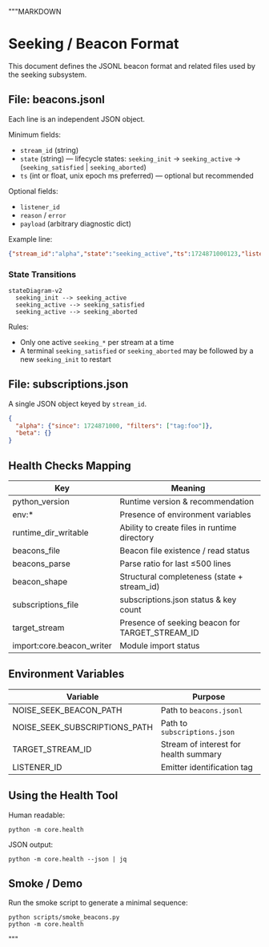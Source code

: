"""MARKDOWN
# Seeking / Beacon Format

This document defines the JSONL beacon format and related files used by the seeking subsystem.

## File: beacons.jsonl
Each line is an independent JSON object.

Minimum fields:
- `stream_id` (string)
- `state` (string) — lifecycle states: `seeking_init` -> `seeking_active` -> (`seeking_satisfied` | `seeking_aborted`)
- `ts` (int or float, unix epoch ms preferred) — optional but recommended

Optional fields:
- `listener_id`
- `reason` / `error`
- `payload` (arbitrary diagnostic dict)

Example line:
```json
{"stream_id":"alpha","state":"seeking_active","ts":1724871000123,"listener_id":"L1"}
```

### State Transitions
```mermaid
stateDiagram-v2
  seeking_init --> seeking_active
  seeking_active --> seeking_satisfied
  seeking_active --> seeking_aborted
```
Rules:
- Only one active `seeking_*` per stream at a time
- A terminal `seeking_satisfied` or `seeking_aborted` may be followed by a new `seeking_init` to restart

## File: subscriptions.json
A single JSON object keyed by `stream_id`.

```json
{
  "alpha": {"since": 1724871000, "filters": ["tag:foo"]},
  "beta": {}
}
```

## Health Checks Mapping
| Key                  | Meaning                                      |
|----------------------|----------------------------------------------|
| python_version       | Runtime version & recommendation             |
| env:*                | Presence of environment variables            |
| runtime_dir_writable | Ability to create files in runtime directory |
| beacons_file         | Beacon file existence / read status          |
| beacons_parse        | Parse ratio for last ≤500 lines              |
| beacon_shape         | Structural completeness (state + stream_id)  |
| subscriptions_file   | subscriptions.json status & key count        |
| target_stream        | Presence of seeking beacon for TARGET_STREAM_ID |
| import:core.beacon_writer | Module import status                   |

## Environment Variables
| Variable                       | Purpose                                 |
|--------------------------------|-----------------------------------------|
| NOISE_SEEK_BEACON_PATH         | Path to `beacons.jsonl`                 |
| NOISE_SEEK_SUBSCRIPTIONS_PATH  | Path to `subscriptions.json`            |
| TARGET_STREAM_ID               | Stream of interest for health summary   |
| LISTENER_ID                    | Emitter identification tag              |

## Using the Health Tool
Human readable:
```
python -m core.health
```
JSON output:
```
python -m core.health --json | jq
```

## Smoke / Demo
Run the smoke script to generate a minimal sequence:
```
python scripts/smoke_beacons.py
python -m core.health
```
"""